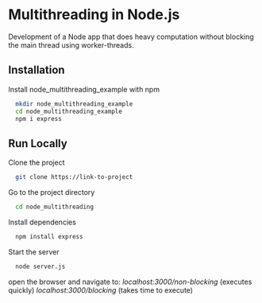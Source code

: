 # Multithreading in Node.js

Development of a Node app that does heavy computation without blocking the main thread using worker-threads.

## Installation

Install node_multithreading_example with npm

```bash
  mkdir node_multithreading_example
  cd node_multithreading_example
  npm i express
```

## Run Locally

Clone the project

```bash
  git clone https://link-to-project
```

Go to the project directory

```bash
  cd node_multithreading
```

Install dependencies

```bash
  npm install express
```

Start the server

```bash
  node server.js
```

open the browser and navigate to: 
*localhost:3000/non-blocking* (executes quickly)
*localhost:3000/blocking* (takes time to execute)



